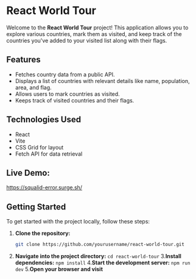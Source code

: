 # React World Tour

Welcome to the **React World Tour** project! This application allows you to explore various countries, mark them as visited, and keep track of the countries you've added to your visited list along with their flags.

## Features

- Fetches country data from a public API.
- Displays a list of countries with relevant details like name, population, area, and flag.
- Allows users to mark countries as visited.
- Keeps track of visited countries and their flags.

## Technologies Used

- React
- Vite
- CSS Grid for layout
- Fetch API for data retrieval

## Live Demo:
https://squalid-error.surge.sh/

## Getting Started

To get started with the project locally, follow these steps:

1. **Clone the repository:**
   ```bash
   git clone https://github.com/yourusername/react-world-tour.git
   
2. **Navigate into the project directory:**
   ```cd react-world-tour```
3.**Install dependencies:**
   ```npm install```
4.**Start the development server:**
   ```npm run dev```
5.**Open your browser and visit**





